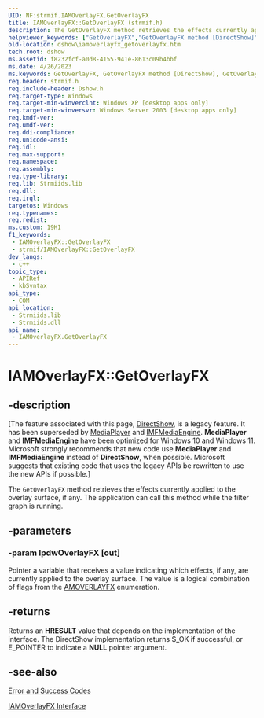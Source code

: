 ```yaml
---
UID: NF:strmif.IAMOverlayFX.GetOverlayFX
title: IAMOverlayFX::GetOverlayFX (strmif.h)
description: The GetOverlayFX method retrieves the effects currently applied to the overlay surface, if any. The application can call this method while the filter graph is running.
helpviewer_keywords: ["GetOverlayFX","GetOverlayFX method [DirectShow]","GetOverlayFX method [DirectShow]","IAMOverlayFX interface","IAMOverlayFX interface [DirectShow]","GetOverlayFX method","IAMOverlayFX.GetOverlayFX","IAMOverlayFX::GetOverlayFX","IAMOverlayFXGetOverlayFX","dshow.iamoverlayfx_getoverlayfx","strmif/IAMOverlayFX::GetOverlayFX"]
old-location: dshow\iamoverlayfx_getoverlayfx.htm
tech.root: dshow
ms.assetid: f8232fcf-a0d8-4155-941e-8613c09b4bbf
ms.date: 4/26/2023
ms.keywords: GetOverlayFX, GetOverlayFX method [DirectShow], GetOverlayFX method [DirectShow],IAMOverlayFX interface, IAMOverlayFX interface [DirectShow],GetOverlayFX method, IAMOverlayFX.GetOverlayFX, IAMOverlayFX::GetOverlayFX, IAMOverlayFXGetOverlayFX, dshow.iamoverlayfx_getoverlayfx, strmif/IAMOverlayFX::GetOverlayFX
req.header: strmif.h
req.include-header: Dshow.h
req.target-type: Windows
req.target-min-winverclnt: Windows XP [desktop apps only]
req.target-min-winversvr: Windows Server 2003 [desktop apps only]
req.kmdf-ver: 
req.umdf-ver: 
req.ddi-compliance: 
req.unicode-ansi: 
req.idl: 
req.max-support: 
req.namespace: 
req.assembly: 
req.type-library: 
req.lib: Strmiids.lib
req.dll: 
req.irql: 
targetos: Windows
req.typenames: 
req.redist: 
ms.custom: 19H1
f1_keywords:
 - IAMOverlayFX::GetOverlayFX
 - strmif/IAMOverlayFX::GetOverlayFX
dev_langs:
 - c++
topic_type:
 - APIRef
 - kbSyntax
api_type:
 - COM
api_location:
 - Strmiids.lib
 - Strmiids.dll
api_name:
 - IAMOverlayFX.GetOverlayFX
---
```


# IAMOverlayFX::GetOverlayFX


## -description

\[The feature associated with this page, [DirectShow](/windows/win32/directshow/directshow), is a legacy feature. It has been superseded by [MediaPlayer](/uwp/api/Windows.Media.Playback.MediaPlayer) and [IMFMediaEngine](/windows/win32/api/mfmediaengine/nn-mfmediaengine-imfmediaengine). **MediaPlayer** and **IMFMediaEngine** have been optimized for Windows 10 and Windows 11. Microsoft strongly recommends that new code use **MediaPlayer** and **IMFMediaEngine** instead of **DirectShow**, when possible. Microsoft suggests that existing code that uses the legacy APIs be rewritten to use the new APIs if possible.\]

The <code>GetOverlayFX</code> method retrieves the effects currently applied to the overlay surface, if any. The application can call this method while the filter graph is running.

## -parameters

### -param lpdwOverlayFX [out]

Pointer a variable that receives a value indicating which effects, if any, are currently applied to the overlay surface. The value is a logical combination of flags from the <a href="/windows/desktop/api/strmif/ne-strmif-amoverlayfx">AMOVERLAYFX</a> enumeration.

## -returns

Returns an <b>HRESULT</b> value that depends on the implementation of the interface. The DirectShow implementation returns S_OK if successful, or E_POINTER to indicate a <b>NULL</b> pointer argument.

## -see-also

<a href="/windows/desktop/DirectShow/error-and-success-codes">Error and Success Codes</a>



<a href="/windows/desktop/api/strmif/nn-strmif-iamoverlayfx">IAMOverlayFX Interface</a>